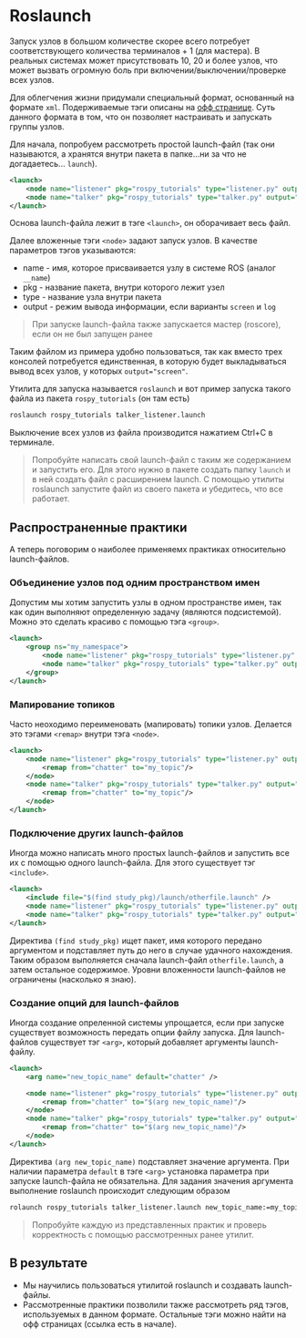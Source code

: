 # Roslaunch

Запуск узлов в большом количестве скорее всего потребует соответствующего количества терминалов + 1 (для мастера). В реальных системах может присутствовать 10, 20 и более узлов, что может вызвать огромную боль при включении/выключении/проверке всех узлов.

Для облегчения жизни придумали специальный формат, основанный на формате `xml`. Подерживаемые тэги описаны на [офф странице](http://wiki.ros.org/roslaunch/XML). Суть данного формата в том, что он позволяет настраивать и запускать группы узлов.

Для начала, попробуем рассмотреть простой launch-файл (так они называются, а хранятся внутри пакета в папке...ни за что не догадаетесь... `launch`).

```xml
<launch>
    <node name="listener" pkg="rospy_tutorials" type="listener.py" output="screen"/>
    <node name="talker" pkg="rospy_tutorials" type="talker.py" output="screen"/>
</launch>
```

Основа launch-файла лежит в тэге `<launch>`, он оборачивает весь файл.

Далее вложенные тэги `<node>` задают запуск узлов. В качестве параметров тэгов указываются:
- name - имя, которое присваивается узлу в системе ROS (аналог `__name`)
- pkg - название пакета, внутри которого лежит узел
- type - название узла внутри пакета
- output - режим вывода информации, если варианты `screen` и `log`

> При запуске launch-файла также запускается мастер (roscore), если он не был запущен ранее

Таким файлом из примера удобно пользоваться, так как вместо трех консолей потребуется единственная, в которую будет выкладываться вывод всех узлов, у которых `output="screen"`.

Утилита для запуска называется `roslaunch` и вот пример запуска такого файла из пакета `rospy_tutorials` (он там есть)
```bash
roslaunch rospy_tutorials talker_listener.launch
```

Выключение всех узлов из файла производится нажатием Ctrl+C в терминале.

> Попробуйте написать свой launch-файл с таким же содержанием и запустить его. Для этого нужно в пакете создать папку `launch` и в ней создать файл с расширением launch. С помощью утилиты roslaunch запустите файл из своего пакета и убедитесь, что все работает.

## Распространенные практики

А теперь поговорим о наиболее применяемх практиках относительно launch-файлов.

### Объединение узлов под одним пространством имен

Допустим мы хотим запустить узлы в одном пространстве имен, так как один выполняют определенную задачу (являются подсистемой). Можно это сделать красиво с помощью тэга `<group>`.

```xml
<launch>
    <group ns="my_namespace">
        <node name="listener" pkg="rospy_tutorials" type="listener.py" output="screen"/>
        <node name="talker" pkg="rospy_tutorials" type="talker.py" output="screen"/>
    </group>
</launch>
```

### Мапирование топиков

Часто неоходимо переименовать (мапировать) топики узлов. Делается это тэгами `<remap>` внутри тэга `<node>`.

```xml
<launch>
    <node name="listener" pkg="rospy_tutorials" type="listener.py" output="screen">
        <remap from="chatter" to="my_topic"/>
    </node>
    <node name="talker" pkg="rospy_tutorials" type="talker.py" output="screen">
        <remap from="chatter" to="my_topic"/>
    </node>
</launch>
```

### Подключение других launch-файлов

Иногда можно написать много простых launch-файлов и запустить все их с помощью одного launch-файла. Для этого существует тэг `<include>`.

```xml
<launch>
    <include file="$(find study_pkg)/launch/otherfile.launch" />
    <node name="listener" pkg="rospy_tutorials" type="listener.py" output="screen"/>
    <node name="talker" pkg="rospy_tutorials" type="talker.py" output="screen"/>
</launch>
```

Директива `(find study_pkg)` ищет пакет, имя которого передано аргументом и подставляет путь до него в случае удачного нахождения. Таким образом выполняется сначала launch-файл `otherfile.launch`, а затем остальное содержимое. Уровни вложенности launch-файлов не ограничены (насколько я знаю).

### Создание опций для launch-файлов

Иногда создание опреленной системы упрощается, если при запуске существует возможность передать опции файлу запуска. Для launch-файлов существует тэг `<arg>`, который добавляет аргументы launch-файлу.

```xml
<launch>
    <arg name="new_topic_name" default="chatter" />

    <node name="listener" pkg="rospy_tutorials" type="listener.py" output="screen">
        <remap from="chatter" to="$(arg new_topic_name)"/>
    </node>
    <node name="talker" pkg="rospy_tutorials" type="talker.py" output="screen">
        <remap from="chatter" to="$(arg new_topic_name)"/>
    </node>
</launch>
```

Директива `(arg new_topic_name)` подставляет значение аргумента. При наличии параметра `default` в тэге `<arg>` установка параметра при запуске launch-файла не обязательна. Для задания значения аргумента выполнение roslaunch происходит следующим образом

```bash
rolaunch rospy_tutorials talker_listener.launch new_topic_name:=my_topic
```

> Попробуйте каждую из представленных практик и проверь корректность с помощью рассмотренных ранее утилит.

## В результате

- Мы научились пользоваться утилитой roslaunch и создавать launch-файлы.
- Рассмотренные практики позволили также рассмотреть ряд тэгов, используемых в данном формате. Остальные тэги можно найти на офф страницах (ссылка есть в начале).
